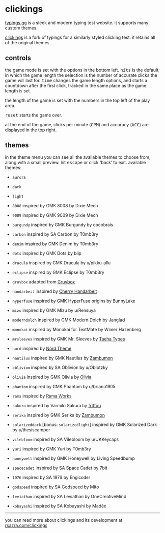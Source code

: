 # clickings

<a href="https://typings.gg" target="_blank">typings.gg</a> is a sleek and modern typing test website. it supports many custom themes.

<a href="http://rsazra.com/clickings">clickings</a> is a fork of typings for a similarly styled clicking test. it retains all of the original themes. 

## controls
 the game mode is set with the options in the bottom left. <kbd>hits</kbd> is the default, in which the game length the selection is the number of accurate clicks the game will last for. <kbd>time</kbd> changes the game length options, and starts a countdown after the first click, tracked in the same place as the game length is set. 

 the length of the game is set with the numbers in the top left of the play area.

 <kbd>reset</kbd> starts the game over.

 at the end of the game, clicks per minute (<kbd>CPM</kbd>) and accuracy (<kbd>ACC</kbd>) are displayed in the top right.


 ## themes

in the theme menu you can see all the available themes to choose from, along with a small preview. hit <kbd>escape</kbd> or click 'back' to exit.
 available themes:

- `aurora`
- `dark`
- `light`

- `8008` inspired by GMK 8008 by Dixie Mech
- `9009` inspired by GMK 9009 by Dixie Mech
- `burgundy` inspired by GMK Burgundy by cocobrais
- `carbon` inspired by SA Carbon by T0mb3ry
- `denim` inspired by GMK Denim by T0mb3ry
- `dots` inspired by GMK Dots by biip
- `dracula` inspired by GMK Dracula by u/pikku-allu
- `eclipse` inspired by GMK Eclipse by T0mb3ry
- `gruvbox` adapted from [Gruvbox](https://github.com/morhetz/gruvbox)
- `handarbeit` inspired by [Cherry Handarbeit](https://pinchocodia.tistory.com/17)
- `hyperfuse` inspired by GMK HyperFuse origins by BunnyLake
- `mizu` inspired by GMK Mizu by u/Rensuya
- `moderndolch` inspired by GMK Modern Dolch by [Janglad](https://clavier.xyz)
- `monokai` inspired by Monokai for TextMate by Wimer Hazenberg
- `mrsleeves` inspired by GMK Mr. Sleeves by [Taeha Types](https://www.taehatypes.com/)
- `nord` inspired by [Nord Theme](https://nordtheme.com)
- `nautilus` inspired by GMK Nautilus by [Zambumon](https://zambumon.com)
- `oblivion` inspired by SA Oblivion by u/Oblotzky
- `olivia` inspired by GMK Olivia by [Olivia](https://github.com/olivia)
- `phantom` inspired by GMK Phantom by u/briano1905
- `rama` inspired by [Rama Works](https://rama.works)
- `sakura` inspired by Varmilo Sakura by [fr3fou](https://github.com/fr3fou)
- `serika` inspired by GMK Serika by [Zambumon](https://zambumon.com)
- `solarizeddark` [bonus: `solarizedlight`] inspired by GMK Solarized Dark by u/thesiscamper
- `vilebloom` inspired by SA Vilebloom by u/UKKeycaps
- `yuri` inspired by GMK Yuri by T0mb3ry
- `honeywell` inspired by GMK Honeywell by Living Speedbump
- `spacecadet` inspired by SA Space Cadet by 7bit
- `1976` inspired by SA 1976 by Engicoder
- `godspeed` inspired by SA Godspeed by Mito
- `leviathan` inspired by SA Leviathan by OneCreativeMind
- `kobayashi` inspired by SA Kobayashi by Madēo


---

you can read more about clickings and its development at [rsazra.com/clickings](http://rsazra.com/clickings/)